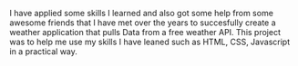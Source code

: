I have applied some skills I learned and also got some help from some awesome friends that I have met over the years to succesfully create a weather application that pulls Data from a free weather API. This project was to help me use my skills I have leaned such as HTML, CSS, Javascript in a practical way.

